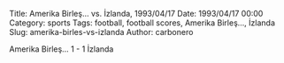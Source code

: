 Title: Amerika Birleş… vs. İzlanda, 1993/04/17
Date: 1993/04/17 00:00
Category: sports
Tags: football, football scores, Amerika Birleş…, İzlanda
Slug: amerika-birles-vs-izlanda
Author: carbonero


Amerika Birleş… 1 - 1 İzlanda
